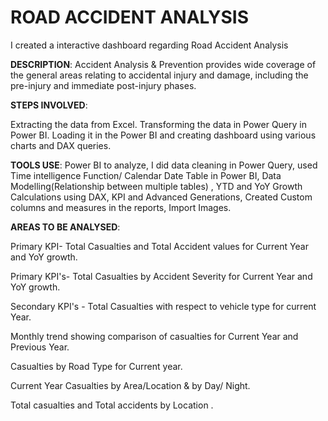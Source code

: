 # ROAD ACCIDENT ANALYSIS
I created a interactive dashboard regarding Road Accident Analysis

**DESCRIPTION**:
Accident Analysis & Prevention provides wide coverage of the general areas relating to accidental injury and damage, including the pre-injury and immediate post-injury phases.

**STEPS INVOLVED**:

Extracting the data from Excel.
Transforming the data in Power Query in Power BI.
Loading it in the Power BI and creating dashboard using various charts and DAX queries.

**TOOLS USE**: Power BI to analyze, I did data cleaning in Power Query, used Time intelligence Function/ Calendar Date Table in Power BI, Data Modelling(Relationship between multiple tables) , YTD and YoY Growth Calculations using DAX, KPI and Advanced Generations, Created Custom columns and measures in the reports, Import Images.

**AREAS TO BE ANALYSED**:

Primary KPI- Total Casualties and Total Accident values for Current Year and YoY growth.

Primary KPI's- Total Casualties by Accident Severity for Current Year and YoY growth.

Secondary KPI's - Total Casualties with respect to vehicle type for current Year.

Monthly trend showing comparison of casualties for Current Year and Previous Year.

Casualties by Road Type for Current year.

Current Year Casualties by Area/Location & by Day/ Night.

Total casualties and Total accidents by Location .



